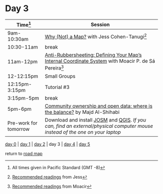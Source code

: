 # Day 3  



| Time[^1] | Session | 
| --- | --- |
| 9am-10:30am | [Why (Not) a Map?](curated_convos/cc2.md) with Jess Cohen-Tanugi[^2] |   
| 10:30-11am   | break    |
| 11am-12pm   | [Anti-Rubbersheeting: Defining Your Map’s Internal Coordinate System](workshop_materials/workshop3.md) with Moacir P. de Sá Pereira[^3] |
| 12-12:15pm  | Small Groups  |   
| 12:15pm-3:15pm |  Tutorial #3 | 
| 3:15pm-5pm   | break  |  
| 5pm-6pm  | [Community ownership and open data: where is the balance?](public_events.md#public-lecture-3) by Majd Al-Shihabi |
| Pre-work for tomorrow   | Download and install [JOSM](https://josm.openstreetmap.de/) and [QGIS](https://qgis.org/en/site/forusers/download.html). _If you can, find an external/physical computer mouse instead of the one on your laptop_ |


[day 0](day0.md) | [day 1](day1.md) | [day 2](day2.md) | day 3 | [day 4](day4.md) | [day 5](day5.md)  

return to [road map](road_map.md)

[^1]: All times given in Pacific Standard (GMT -8)
[^2]: [Recommended readings](curated_convos/cc2.md#recommended-reading) from Jess  
[^3]: [Recommended readings](workshop_materials/workshop3.md) from Moacir  
